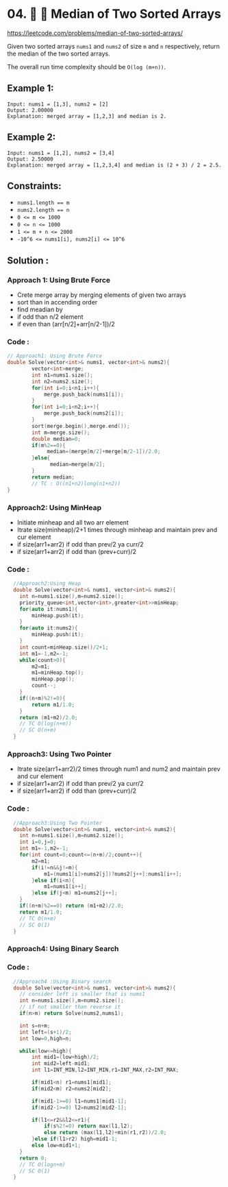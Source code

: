 # 04. 🔎 🌴 Median of Two Sorted Arrays
https://leetcode.com/problems/median-of-two-sorted-arrays/

Given two sorted arrays `nums1` and `nums2` of size `m` and `n` respectively, return the median of the two sorted arrays.

The overall run time complexity should be `O(log (m+n))`.

## Example 1:
````
Input: nums1 = [1,3], nums2 = [2]
Output: 2.00000
Explanation: merged array = [1,2,3] and median is 2.
````
## Example 2:
````
Input: nums1 = [1,2], nums2 = [3,4]
Output: 2.50000
Explanation: merged array = [1,2,3,4] and median is (2 + 3) / 2 = 2.5.
```` 

## Constraints:

- `nums1.length == m`
- `nums2.length == n`
- `0 <= m <= 1000`
- `0 <= n <= 1000`
- `1 <= m + n <= 2000`
- `-10^6 <= nums1[i], nums2[i] <= 10^6`

## Solution :

### Approach 1: Using Brute Force

- Crete merge array by merging elements of given two arrays
- sort than in accending order
- find meadian by
- if odd than n/2 element
- if even than (arr[n/2]+arr[n/2-1])/2
  
### Code :

```cpp
// Approach1: Using Brute Force
double Solve(vector<int>& nums1, vector<int>& nums2){
        vector<int>merge;
        int n1=nums1.size();
        int n2=nums2.size();
        for(int i=0;i<n1;i++){
            merge.push_back(nums1[i]);
        }
        for(int i=0;i<n2;i++){
            merge.push_back(nums2[i]);
        }
        sort(merge.begin(),merge.end());
        int m=merge.size();
        double median=0;
        if(m%2==0){
             median=(merge[m/2]+merge[m/2-1])/2.0;
        }else{
              median=merge[m/2];
        }
        return median;
        // TC : O((n1+n2)long(n1+n2))
}
```

### Approach2: Using MinHeap

- Initiate minheap and all two arr element
- Itrate size(minheap)/2+1 times through minheap and maintain prev and cur element
- if size(arr1+arr2) if odd than prev/2 ya curr/2
- if size(arr1+arr2) if odd than (prev+curr)/2
  
### Code :

```cpp
  //Approach2:Using Heap
  double Solve(vector<int>& nums1, vector<int>& nums2){
    int n=nums1.size(),m=nums2.size();
    priority_queue<int,vector<int>,greater<int>>minHeap;
    for(auto it:nums1){
        minHeap.push(it);
    }
    for(auto it:nums2){
        minHeap.push(it);
    }
    int count=minHeap.size()/2+1;
    int m1=-1,m2=-1;
    while(count>0){
        m2=m1;
        m1=minHeap.top();
        minHeap.pop();
        count--;
    }
    if((n+m)%2!=0){
        return m1/1.0;
    }
    return (m1+m2)/2.0;
    // TC O(log(n+m))
    // SC O(n+m)
  }
```

### Approach3: Using Two Pointer

- Itrate size(arr1+arr2)/2 times through num1 and num2 and maintain prev and cur element
- if size(arr1+arr2) if odd than prev/2 ya curr/2
- if size(arr1+arr2) if odd than (prev+curr)/2
  
### Code :

```cpp
  //Approach3:Using Two Pointer
  double Solve(vector<int>& nums1, vector<int>& nums2){
    int n=nums1.size(),m=nums2.size();
    int i=0,j=0;
    int m1=-1,m2=-1;
    for(int count=0;count<=(n+m)/2;count++){
        m2=m1;
        if(i!=n&&j!=m){
            m1=(nums1[i]>nums2[j])?nums2[j++]:nums1[i++];
        }else if(i<n){
            m1=nums1[i++];
        }else if(j<m) m1=nums2[j++];
    }
    if((n+m)%2==0) return (m1+m2)/2.0;
    return m1/1.0;
    // TC O(n+m)
    // SC O(1)
  }
```

### Approach4: Using Binary Search


### Code :

```cpp
  //Approach4 :Using Binary search
  double Solve(vector<int>& nums1, vector<int>& nums2){
    // consider left is smaller that is nums1
    int n=nums1.size(),m=nums2.size();
    // if not smaller than reverse it
    if(n>m) return Solve(nums2,nums1); 

    int s=n+m;
    int left=(s+1)/2;
    int low=0,high=n;

    while(low<=high){
        int mid1=(low+high)/2;
        int mid2=left-mid1;
        int l1=INT_MIN,l2=INT_MIN,r1=INT_MAX,r2=INT_MAX;

        if(mid1<n) r1=nums1[mid1];
        if(mid2<m) r2=nums2[mid2];

        if(mid1-1>=0) l1=nums1[mid1-1];
        if(mid2-1>=0) l2=nums2[mid2-1];

        if(l1<=r2&&l2<=r1){
            if(s%2!=0) return max(l1,l2);
            else return (max(l1,l2)+min(r1,r2))/2.0;
        }else if(l1>r2) high=mid1-1;
        else low=mid1+1;
    }
    return 0;
    // TC O(logn+m)
    // SC O(1)
  }
```